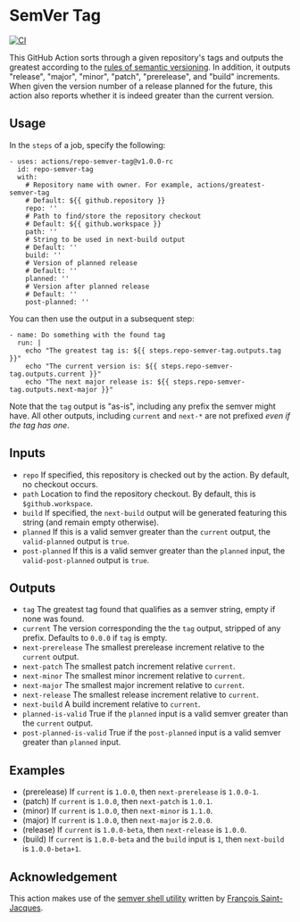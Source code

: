 # SemVer Tag

[![CI](https://github.com/lhstrh/greatest-semver-tag/actions/workflows/ci.yml/badge.svg)](https://github.com/lhstrh/greatest-semver-tag/actions/workflows/ci.yml)

This GitHub Action sorts through a given repository's tags and outputs the greatest according to the [rules of semantic versioning](https://semver.org/). In addition, it outputs "release", "major", "minor", "patch", "prerelease", and "build" increments. When given the version number of a release planned for the future, this action also reports whether it is indeed greater than the current version.

## Usage
In the `steps` of a job, specify the following:
```
- uses: actions/repo-semver-tag@v1.0.0-rc
  id: repo-semver-tag
  with:
    # Repository name with owner. For example, actions/greatest-semver-tag
    # Default: ${{ github.repository }}
    repo: ''
    # Path to find/store the repository checkout
    # Default: ${{ github.workspace }}
    path: ''
    # String to be used in next-build output
    # Default: ''
    build: ''
    # Version of planned release
    # Default: ''
    planned: ''
    # Version after planned release
    # Default: ''
    post-planned: ''
```
You can then use the output in a subsequent step:
```
- name: Do something with the found tag
  run: |
    echo "The greatest tag is: ${{ steps.repo-semver-tag.outputs.tag }}"
    echo "The current version is: ${{ steps.repo-semver-tag.outputs.current }}"
    echo "The next major release is: ${{ steps.repo-semver-tag.outputs.next-major }}"
```
Note that the `tag` output is "as-is", including any prefix the semver might have. All other outputs, including `current` and `next-*` are not prefixed _even if the tag has one_.


## Inputs

* `repo` If specified, this repository is checked out by the action. By default, no checkout occurs.
* `path` Location to find the repository checkout. By default, this is `$github.workspace`.
* `build` If specified, the `next-build` output will be generated featuring this string (and remain empty otherwise).
* `planned` If this is a valid semver greater than the `current` output, the `valid-planned` output is `true`.
*  `post-planned` If this is a valid semver greater than the `planned` input, the `valid-post-planned` output is `true`.


## Outputs

* `tag` The greatest tag found that qualifies as a semver string, empty if none was found.
* `current` The version corresponding the the `tag` output, stripped of any prefix. Defaults to `0.0.0` if `tag` is empty. 
* `next-prerelease` The smallest prerelease increment relative to the `current` output.
* `next-patch` The smallest patch increment relative `current`.
* `next-minor` The smallest minor increment relative to `current`.
* `next-major` The smallest major increment relative to `current`.
* `next-release` The smallest release increment relative to `current`.
* `next-build` A build increment relative to `current`.
* `planned-is-valid` True if the `planned` input is a valid semver greater than the `current` output.
* `post-planned-is-valid` True if the `post-planned` input is a valid semver greater than `planned` input.


## Examples
* (prerelease) If `current` is `1.0.0`, then `next-prerelease` is `1.0.0-1`.
* (patch) If `current` is `1.0.0`, then `next-patch` is `1.0.1`.
* (minor) If `current` is `1.0.0`, then `next-minor` is `1.1.0`.
* (major) If `current` is `1.0.0`, then `next-major` is `2.0.0`.
* (release) If `current` is `1.0.0-beta`, then `next-release` is `1.0.0`.
* (build) If `current` is `1.0.0-beta` and the `build` input is `1`, then `next-build` is `1.0.0-beta+1`.


## Acknowledgement

This action makes use of the [semver shell utility](https://github.com/fsaintjacques/semver-tool) written by [François Saint-Jacques](https://github.com/fsaintjacques).
